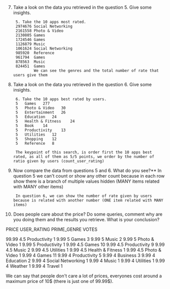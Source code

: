 7. Take a look on the data you retrieved in the question 5. Give some insights.

        5. Take the 10 apps most rated.
        2974676	Social Networking
        2161558	Photo & Video
        2130805	Games
        1724546	Games
        1126879	Music
        1061624	Social Networking
        985920	Reference
        961794	Games
        878563	Music
        824451	Games
                We can see the genres and the total number of rate that users give them 

8. Take a look on the data you retrieved in the question 6. Give some insights.

        6. Take the 10 apps best rated by users.
        5	Games	277
        5	Photo & Video	30
        5	Entertainment	26
        5	Education	24
        5	Health & Fitness	24
        5	Book	14
        5	Productivity	13
        5	Utilities	12
        5	Shopping	12
        5	Reference	8

        The keypoint of this search, is order first the 10 apps best rated, as all of them as 5/5 points, we order by the number of ratio given by users (count_user_rating)


9. Now compare the data from questions 5 and 6. What do you see?**
        In question 5 we can't count or show any other count because in each row show there is a branch of multiple values hidden (MANY items related with MANY other items) 

        In question 6, we can show the number of rate given by users because is related with another number (ONE item related with MANY items)

11. Does people care about the price?
 Do some queries, comment why are you doing them and the results you retrieve. What is your conclusion?

PRICE   USER_RATING PRIME_GENRE VOTES

99.99	4.5	Productivity	1
9.99	5	Games	3
9.99	5	Music	2
9.99	5	Photo & Video	1
9.99	5	Productivity	1
9.99	4.5	Games	10
9.99	4.5	Productivity	9
9.99	4.5	Music	2
9.99	4.5	Utilities	1
9.99	4.5	Health & Fitness	1
9.99	4.5	Photo & Video	1
9.99	4	Games	11
9.99	4	Productivity	5
9.99	4	Business	3
9.99	4	Education	2
9.99	4	Social Networking	1
9.99	4	Music	1
9.99	4	Utilities	1
9.99	4	Weather	1
9.99	4	Travel	1

We can say that people don't care a lot of prices,  everyones cost around a maximum price of 10$ (there is just one of 99.99$).





